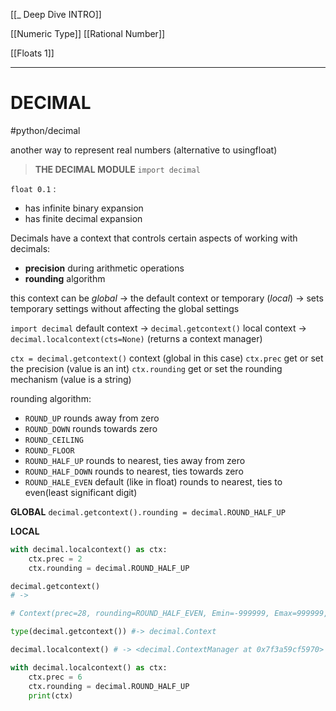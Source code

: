 
[[_ Deep Dive INTRO]]

[[Numeric Type]]
[[Rational Number]]

[[Floats 1]]

---

# DECIMAL
#python/decimal

another way to represent real numbers (alternative to usingfloat)

> __THE DECIMAL MODULE__ 
>                     `import decimal`


`float 0.1` :
- has infinite binary expansion
- has finite decimal expansion


Decimals have a context that controls certain aspects of working with decimals:
- __precision__ during arithmetic operations
- __rounding__ algorithm

this context can be _global_ -> the default context
			or temporary (_local_) -> sets temporary settings without affecting the global settings


`import decimal`
default context -> `decimal.getcontext()`
local context -> `decimal.localcontext(cts=None)` (returns a context manager)

`ctx = decimal.getcontext()` context (global in this case)
`ctx.prec` get or set the precision (value is an int)
`ctx.rounding` get or set the rounding mechanism (value is a string)

rounding algorithm:
- `ROUND_UP` rounds away from zero
- `ROUND_DOWN` rounds towards zero
- `ROUND_CEILING`
- `ROUND_FLOOR`
- `ROUND_HALF_UP` rounds to nearest, ties away from zero
- `ROUND_HALF_DOWN` rounds to nearest, ties towards zero
- `ROUND_HALE_EVEN` default (like in float) rounds to nearest, ties to even(least significant digit)

__GLOBAL__
`decimal.getcontext().rounding = decimal.ROUND_HALF_UP`

__LOCAL__
```python
with decimal.localcontext() as ctx:
	ctx.prec = 2
	ctx.rounding = decimal.ROUND_HALF_UP
```

```python
decimal.getcontext()
# ->

# Context(prec=28, rounding=ROUND_HALF_EVEN, Emin=-999999, Emax=999999, capitals=1, clamp=0, flags=[], traps=[InvalidOperation, DivisionByZero, Overflow])

type(decimal.getcontext()) #-> decimal.Context

decimal.localcontext() # -> <decimal.ContextManager at 0x7f3a59cf5970>

with decimal.localcontext() as ctx:
	ctx.prec = 6
	ctx.rounding = decimal.ROUND_HALF_UP
	print(ctx)

```





















